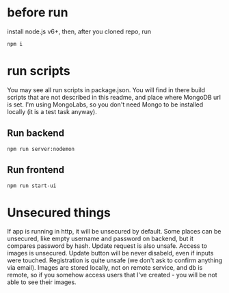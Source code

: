 # before run
install node.js v6+, then, after you cloned repo, run
```
npm i
```

# run scripts
You may see all run scripts in package.json. You will find in there build scripts that are not described in this readme, and place where MongoDB url is set. I'm using MongoLabs, so you don't need Mongo to be installed locally (it is a test task anyway).

## Run backend
```
npm run server:nodemon
```

## Run frontend 
```
npm run start-ui
```

# Unsecured things

If app is running in http, it will be unsecured by default.
Some places can be unsecured, like empty username and password on backend, but it compares password by hash. 
Update request is also unsafe.
Access to images is unsecured.
Update button will be never disabeld, even if inputs were touched.
Registration is quite unsafe (we don't ask to confirm anything via email).
Images are stored locally, not on remote service, and db is remote, so if you somehow access users that I've created - you will be not able to see their images.

